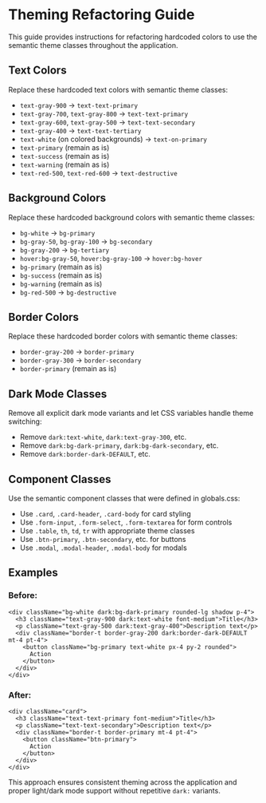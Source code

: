 # Theming Refactoring Guide

This guide provides instructions for refactoring hardcoded colors to use the semantic theme classes throughout the application.

## Text Colors
Replace these hardcoded text colors with semantic theme classes:

- `text-gray-900` → `text-text-primary`
- `text-gray-700`, `text-gray-800` → `text-text-primary` 
- `text-gray-600`, `text-gray-500` → `text-text-secondary`
- `text-gray-400` → `text-text-tertiary`
- `text-white` (on colored backgrounds) → `text-on-primary`
- `text-primary` (remain as is)
- `text-success` (remain as is)
- `text-warning` (remain as is)
- `text-red-500`, `text-red-600` → `text-destructive`

## Background Colors
Replace these hardcoded background colors with semantic theme classes:

- `bg-white` → `bg-primary`
- `bg-gray-50`, `bg-gray-100` → `bg-secondary`
- `bg-gray-200` → `bg-tertiary`
- `hover:bg-gray-50`, `hover:bg-gray-100` → `hover:bg-hover`
- `bg-primary` (remain as is)
- `bg-success` (remain as is)
- `bg-warning` (remain as is)
- `bg-red-500` → `bg-destructive`

## Border Colors
Replace these hardcoded border colors with semantic theme classes:

- `border-gray-200` → `border-primary`
- `border-gray-300` → `border-secondary`
- `border-primary` (remain as is)

## Dark Mode Classes
Remove all explicit dark mode variants and let CSS variables handle theme switching:

- Remove `dark:text-white`, `dark:text-gray-300`, etc.
- Remove `dark:bg-dark-primary`, `dark:bg-dark-secondary`, etc.
- Remove `dark:border-dark-DEFAULT`, etc.

## Component Classes
Use the semantic component classes that were defined in globals.css:

- Use `.card`, `.card-header`, `.card-body` for card styling
- Use `.form-input`, `.form-select`, `.form-textarea` for form controls
- Use `.table`, `th`, `td`, `tr` with appropriate theme classes
- Use `.btn-primary`, `.btn-secondary`, etc. for buttons
- Use `.modal`, `.modal-header`, `.modal-body` for modals

## Examples

### Before:
```tsx
<div className="bg-white dark:bg-dark-primary rounded-lg shadow p-4">
  <h3 className="text-gray-900 dark:text-white font-medium">Title</h3>
  <p className="text-gray-500 dark:text-gray-400">Description text</p>
  <div className="border-t border-gray-200 dark:border-dark-DEFAULT mt-4 pt-4">
    <button className="bg-primary text-white px-4 py-2 rounded">
      Action
    </button>
  </div>
</div>
```

### After:
```tsx
<div className="card">
  <h3 className="text-text-primary font-medium">Title</h3>
  <p className="text-text-secondary">Description text</p>
  <div className="border-t border-primary mt-4 pt-4">
    <button className="btn-primary">
      Action
    </button>
  </div>
</div>
```

This approach ensures consistent theming across the application and proper light/dark mode support without repetitive `dark:` variants.
